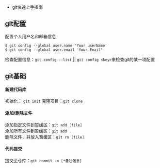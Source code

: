 * git快速上手指南
## git配置
配置个人用户名和邮箱信息
    
```
$ git config --global user.name 'Your userName'
$ git config --global user.email 'Your Email'
```

检查配置信息：`git config --list` || `git config <key>`来检查git的某一项配置

## git基础
#### 新建代码库
初始化： `git init`
克隆项目：`git clone`
#### 添加/删除文件
添加指定文件到暂缓区：`git add [file]`<br />
添加所有文件到暂缓区：`git add .`<br />
删除文件，并放入暂缓区：`git rm [file]`
#### 代码提交
提交至仓库：`git commit -m [*备注信息]`
